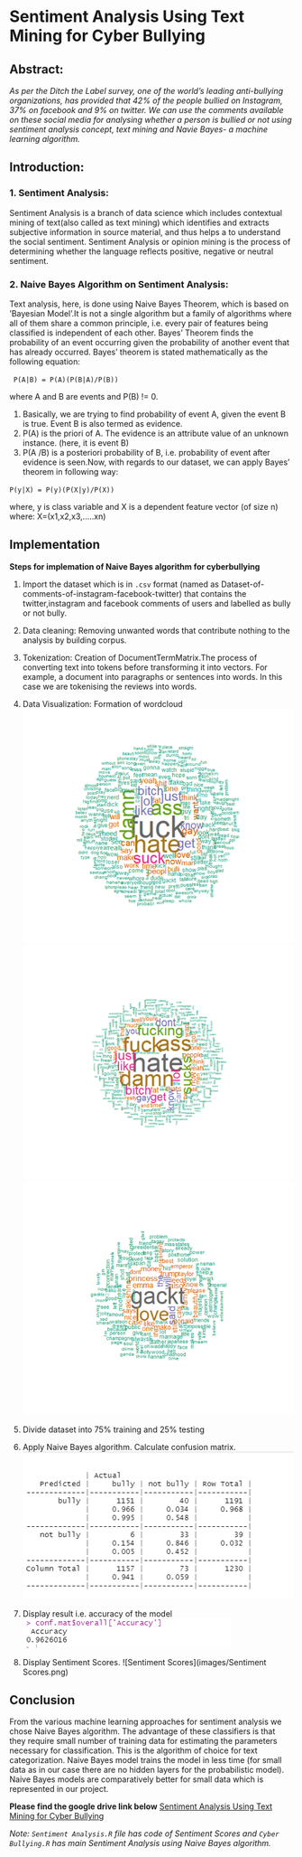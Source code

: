 # Sentiment Analysis Using Text Mining for Cyber Bullying

## Abstract:
*As per the Ditch the Label survey, one of  the world’s leading anti-bullying organizations, has provided that 42% of the people bullied on Instagram, 37% on facebook and 9% on twitter. We can use the  comments  available  on these social media for analysing  whether  a person is bullied or not using sentiment analysis concept, text mining and Navie Bayes- a machine learning algorithm.*

## Introduction:
### 1. Sentiment Analysis:
Sentiment Analysis is a branch of data science which includes contextual mining of text(also called as text mining) which identifies and extracts subjective information in source material, and thus helps a to understand the social sentiment. Sentiment Analysis or opinion mining is the process of determining whether the language reflects positive, negative or neutral sentiment.

### 2. Naive Bayes Algorithm on Sentiment Analysis:
Text analysis, here, is done using Naive Bayes Theorem, which is based on ’Bayesian Model’.It is not a single algorithm but a family of algorithms where all of them share a common principle, i.e. every pair of features being classified is independent of each other. Bayes’ Theorem finds the probability of an event occurring given the probability of another event that has already occurred. Bayes’ theorem is stated mathematically as the following equation:

` P(A|B) = P(A)(P(B|A)/P(B))`

where A and B are events and P(B) != 0.
1. Basically, we are trying to find probability of event A, given the event B is true. Event B is also termed as evidence.
2. P(A) is the priori of A. The evidence is an attribute value of an unknown instance. (here, it is event B)
3. P(A /B) is a posteriori probability of B, i.e. probability of event after evidence is seen.Now, with regards to our dataset, we can apply Bayes’ theorem in following way:

`P(y|X) = P(y)(P(X|y)/P(X))`

where, y is class variable and X is a dependent feature vector (of size n) where: X=(x1,x2,x3,.....xn)

## Implementation
**Steps for implemation of Naive Bayes algorithm for cyberbullying**
1. Import the dataset which is in `.csv` format (named as Dataset-of-comments-of-instagram-facebook-twitter) that contains the twitter,instagram and facebook comments of users and labelled as bully or not bully.
2. Data cleaning: Removing unwanted words that contribute nothing to the analysis by building corpus.
3. Tokenization: Creation of DocumentTermMatrix.The process of converting text into tokens before transforming it into vectors. For example, a document into paragraphs or sentences into words. In this case we are tokenising the reviews into words.    
4. Data Visualization: Formation of wordcloud 
        ![Dataset Wordcloud](images/wordcloud.png)
        ![Wordcloud that contain bullying words](images/wordcloudbully.png)
        ![Wordcloud that conatin not bullying words](images/wordcloudnotbully.png)

5. Divide dataset into 75% training and 25% testing
6. Apply Naive Bayes algorithm. Calculate confusion matrix.
    ![Confusion matrix for bully and not bully comments](images/table.PNG)
    
7. Display result i.e. accuracy of the model
    ![Wordcloud that conatin not bullying words](images/accuracy.png)
    
8. Display Sentiment Scores.
    ![Sentiment Scores](images/Sentiment Scores.png)
 
## Conclusion
From the various machine learning approaches for sentiment analysis we chose Naive Bayes algorithm. The advantage of these classifiers is that they require small number of training data for estimating the parameters necessary for classification. This is the algorithm of choice for text categorization. Naive Bayes model trains the
model in less time (for small data as in our case there are no hidden layers for the probabilistic model). Naive Bayes models are comparatively better for small data which is represented in our project.

**Please find the google drive link below**
[Sentiment Analysis Using Text Mining for Cyber Bullying](https://drive.google.com/drive/folders/128cgplbTcIDC5PSdJkxxH2_23CpJ_4mJ)

*Note: `Sentiment Analysis.R` file has code of Sentiment Scores and `Cyber Bullying.R` has main Sentiment Analysis using Naive Bayes algorithm.* 
